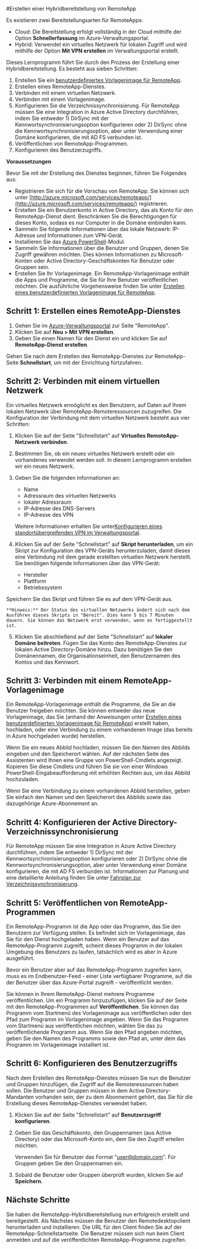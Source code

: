 ﻿<properties 
	pageTitle="Erstellen einer Hybridsammlung für RemoteApp" 
	description="Erfahren Sie, wie Sie eine Bereitstellung von RemoteApp erstellen, die eine Verbindung mit Ihrem internen Netzwerk herstellt." 
	services="remoteapp" 
	documentationCenter="" 
	authors="lizap" 
	manager="mbaldwin" 
	editor=""/>

<tags 
	ms.service="remoteapp" 
	ms.workload="tbd" 
	ms.tgt_pltfrm="na" 
	ms.devlang="na" 
	ms.topic="article" 
	ms.date="2/17/2015" 
	ms.author="elizapo"/>

#Erstellen einer Hybridbereitstellung von RemoteApp

Es existieren zwei Bereitstellungsarten für RemoteApps: 

- Cloud: Die Bereitstellung erfolgt vollständig in der Cloud mithilfe der Option **Schnellerfassung** im Azure-Verwaltungsportal.  
- Hybrid: 	Verwendet ein virtuelles Netzwerk für lokalen Zugriff und wird mithilfe der Option **Mit VPN erstellen** im Verwaltungsportal erstellt.

Dieses Lernprogramm führt Sie durch den Prozess der Erstellung einer Hybridbereitstellung. Es besteht aus sieben Schritten: 

1.	Erstellen Sie ein [benutzerdefiniertes Vorlagenimage für RemoteApp](http://azure.microsoft.com/documentation/articles/remoteapp-create-custom-image/).
2.	Erstellen eines RemoteApp-Dienstes.
2.	Verbinden mit einem virtuellen Netzwerk.
3.	Verbinden mit einem Vorlagenimage.
4.	Konfigurieren Sie die Verzeichnissynchronisierung. Für RemoteApp müssen Sie eine Integration in Azure Active Directory durchführen, indem Sie entweder 1) DirSync mit der Kennwortsynchronisierungsoption konfigurieren oder 2) DirSync ohne die Kennwortsynchronisierungsoption, aber unter Verwendung einer Domäne konfigurieren, die mit AD FS verbunden ist.
5.	Veröffentlichen von RemoteApp-Programmen.
6.	Konfigurieren des Benutzerzugriffs.

**Voraussetzungen**

Bevor Sie mit der Erstellung des Dienstes beginnen, führen Sie Folgendes aus:

- Registrieren Sie sich für die Vorschau von RemoteApp. Sie können sich unter [http://azure.microsoft.com/services/remoteapp/](http://azure.microsoft.com/services/remoteapp/) registrieren.
- Erstellen Sie ein Benutzerkonto in Active Directory, das als Konto für den RemoteApp-Dienst dient. Beschränken Sie die Berechtigungen für dieses Konto, sodass es nur Computer in die Domäne einbinden kann.
- Sammeln Sie folgende Informationen über das lokale Netzwerk: IP-Adresse und Informationen zum VPN-Gerät.
- Installieren Sie das [Azure PowerShell](http://azure.microsoft.com/documentation/articles/install-configure-powershell/)-Modul.
- Sammeln Sie Informationen über die Benutzer und Gruppen, denen Sie Zugriff gewähren möchten. Dies können Informationen zu Microsoft-Konten oder Active Directory-Geschäftskonten für Benutzer oder Gruppen sein.
- Erstellen Sie Ihr Vorlagenimage. Ein RemoteApp-Vorlagenimage enthält die Apps und Programme, die Sie für Ihre Benutzer veröffentlichen möchten. Die ausführliche Vorgehensweise finden Sie unter [Erstellen eines benutzerdefinierten Vorlagenimage für RemoteApp](http://azure.microsoft.com/documentation/articles/remoteapp-create-custom-image/). 






## **Schritt 1: Erstellen eines RemoteApp-Dienstes** ##



1. Gehen Sie im [Azure-Verwaltungsportal](http://manage.windowsazure.com) zur Seite "RemoteApp".
2. Klicken Sie auf **Neu > Mit VPN erstellen**.
3. Geben Sie einen Namen für den Dienst ein und klicken Sie auf **RemoteApp-Dienst erstellen**.

Gehen Sie nach dem Erstellen des RemoteApp-Dienstes zur RemoteApp-Seite **Schnellstart**, um mit der Einrichtung fortzufahren.

## **Schritt 2: Verbinden mit einem virtuellen Netzwerk** ##

Ein virtuelles Netzwerk ermöglicht es den Benutzern, auf Daten auf Ihrem lokalen Netzwerk über RemoteApp-Remoteressourcen zuzugreifen. Die Konfiguration der Verbindung mit dem virtuellen Netzwerk besteht aus vier Schritten:

1. Klicken Sie auf der Seite "Schnellstart" auf **Virtuelles RemoteApp-Netzwerk verbinden**. 
2. Bestimmen Sie, ob ein neues virtuelles Netzwerk erstellt oder ein vorhandenes verwendet werden soll. In diesem Lernprogramm erstellen wir ein neues Netzwerk.
3. Geben Sie die folgenden Informationen an:  
      - Name
      - Adressraum des virtuellen Netzwerks
      - lokaler Adressraum
      - IP-Adresse des DNS-Servers
      - IP-Adresse des VPN

	Weitere Informationen erhalten Sie unter[Konfigurieren eines standortübergreifenden VPN im Verwaltungsportal](http://msdn.microsoft.com/library/azure/dn133795.aspx).

4. Klicken Sie auf der Seite "Schnellstart" auf **Skript herunterladen**, um ein Skript zur Konfiguration des VPN-Geräts herunterzuladen, damit dieses eine Verbindung mit dem gerade erstellten virtuellen Netzwerk herstellt. Sie benötigen folgende Informationen über das VPN-Gerät: 
	- Hersteller
	- Plattform
	- Betriebssystem

Speichern Sie das Skript und führen Sie es auf dem VPN-Gerät aus. 

	**Hinweis:** Der Status des virtuellen Netzwerks ändert sich nach dem Ausführen dieses Skripts in "Bereit". Dies kann 5 bis 7 Minuten dauern. Sie können das Netzwerk erst verwenden, wenn es fertiggestellt ist.

5. 	Klicken Sie abschließend auf der Seite "Schnellstart" auf **lokaler Domäne beitreten**. Fügen Sie das Konto des RemoteApp-Dienstes zur lokalen Active Directory-Domäne hinzu. Dazu benötigen Sie den Domänennamen, die Organisationseinheit, den Benutzernamen des Kontos und das Kennwort.


## **Schritt 3: 	Verbinden mit einem RemoteApp-Vorlagenimage** ##

Ein RemoteApp-Vorlagenimage enthält die Programme, die Sie an die Benutzer freigeben möchten. Sie können entweder das neue Vorlagenimage, das Sie (anhand der Anweisungen unter [Erstellen eines benutzerdefinierten Vorlagenimage für RemoteApp](http://azure.microsoft.com/documentation/articles/remoteapp-create-custom-image/)) erstellt haben, hochladen, oder eine Verbindung zu einem vorhandenen Image (das bereits in Azure hochgeladen wurde) herstellen.

Wenn Sie ein neues Abbild hochladen, müssen Sie den Namen des Abbilds eingeben und den Speicherort wählen. Auf der nächsten Seite des Assistenten wird Ihnen eine Gruppe von PowerShell-Cmdlets angezeigt. Kopieren Sie diese Cmdlets und führen Sie sie von einer Windows PowerShell-Eingabeaufforderung mit erhöhten Rechten aus, um das Abbild hochzuladen.

Wenn Sie eine Verbindung zu einem vorhandenen Abbild herstellen, geben Sie einfach den Namen und den Speicherort des Abbilds sowie das dazugehörige Azure-Abonnement an.



## **Schritt 4: Konfigurieren der Active Directory-Verzeichnissynchronisierung** ##

Für RemoteApp müssen Sie eine Integration in Azure Active Directory durchführen, indem Sie entweder 1) DirSync mit der Kennwortsynchronisierungsoption konfigurieren oder 2) DirSync ohne die Kennwortsynchronisierungsoption, aber unter Verwendung einer Domäne konfigurieren, die mit AD FS verbunden ist. Informationen zur Planung und eine detaillierte Anleitung finden Sie unter [Fahrplan zur Verzeichnissynchronisierung](http://msdn.microsoft.com//library/azure/hh967642.aspx).

## **Schritt 5: Veröffentlichen von RemoteApp-Programmen** ##

Ein RemoteApp-Programm ist die App oder das Programm, das Sie den Benutzern zur Verfügung stellen. Es befindet sich im Vorlagenimage, das Sie für den Dienst hochgeladen haben. Wenn ein Benutzer auf das RemoteApp-Programm zugreift, scheint dieses Programm in der lokalen Umgebung des Benutzers zu laufen, tatsächlich wird es aber in Azure ausgeführt. 

Bevor ein Benutzer aber auf das RemoteApp-Programm zugreifen kann, muss es im Endbenutzer-Feed - einer Liste verfügbarer Programme, auf die der Benutzer über das Azure-Portal zugreift - veröffentlicht werden.
 
Sie können in Ihrem RemoteApp-Dienst mehrere Programme veröffentlichen. Um ein Programm hinzuzufügen, klicken Sie auf der Seite mit den RemoteApp-Programmen auf **Veröffentlichen**. Sie können das Programm vom Startmenü des Vorlagenimage aus veröffentlichen oder den Pfad zum Programm im Vorlagenimage angeben. Wenn Sie das Programm vom Startmenü aus veröffentlichen möchten, wählen Sie das zu veröffentlichende Programm aus. Wenn Sie den Pfad angeben möchten, geben Sie den Namen des Programms sowie den Pfad an, unter dem das Programm im Vorlagenimage installiert ist.

## **Schritt 6: Konfigurieren des Benutzerzugriffs** ##

Nach dem Erstellen des RemoteApp-Dienstes müssen Sie nun die Benutzer und Gruppen hinzufügen, die Zugriff auf die Remoteressourcen haben sollen. Die Benutzer und Gruppen müssen in dem Active Directory-Mandanten vorhanden sein, der zu dem Abonnement gehört, das Sie für die Erstellung dieses RemoteApp-Dienstes verwendet haben.

1.	Klicken Sie auf der Seite "Schnellstart" auf **Benutzerzugriff konfigurieren**. 
2.	Geben Sie das Geschäftskonto, den Gruppennamen (aus Active Directory) oder das Microsoft-Konto ein, dem Sie den Zugriff erteilen möchten.

	Verwenden Sie für Benutzer das Format "user@domain.com". Für Gruppen geben Sie den Gruppennamen ein.

3.	Sobald die Benutzer oder Gruppen überprüft wurden, klicken Sie auf **Speichern**.


## Nächste Schritte
Sie haben die RemoteApp-Hybridbereitstellung nun erfolgreich erstellt und bereitgestellt. Als Nächstes müssen die Benutzer den Remotedesktopclient herunterladen und installieren. Die URL für den Client finden Sie auf der RemoteApp-Schnellstartseite. Die Benutzer müssen sich nun beim Client anmelden und auf die veröffentlichten RemoteApp-Programme zugreifen.



<!--HONumber=46--> 
